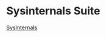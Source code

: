 # Sysinternals Suite

[SysInternals](https://learn.microsoft.com/en-us/sysinternals/downloads/sysinternals-suite)